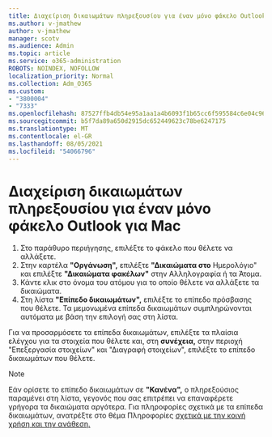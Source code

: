 ```yaml
---
title: Διαχείριση δικαιωμάτων πληρεξουσίου για έναν μόνο φάκελο Outlook για Mac
ms.author: v-jmathew
author: v-jmathew
manager: scotv
ms.audience: Admin
ms.topic: article
ms.service: o365-administration
ROBOTS: NOINDEX, NOFOLLOW
localization_priority: Normal
ms.collection: Adm_O365
ms.custom:
- "3800004"
- "7333"
ms.openlocfilehash: 87527ffb4db54e95a1aa1a4b6093f1b65cc6f595584c6e04c9657ee7210f0201
ms.sourcegitcommit: b5f7da89a650d2915dc652449623c78be6247175
ms.translationtype: MT
ms.contentlocale: el-GR
ms.lasthandoff: 08/05/2021
ms.locfileid: "54066796"
---
```

# <a name="manage-delegate-permissions-for-a-single-folder-in-outlook-for-mac"></a>Διαχείριση δικαιωμάτων πληρεξουσίου για έναν μόνο φάκελο Outlook για Mac

1. Στο παράθυρο περιήγησης, επιλέξτε το φάκελο που θέλετε να αλλάξετε.
2. Στην καρτέλα **"Οργάνωση",** επιλέξτε **"Δικαιώματα στο** Ημερολόγιο" και επιλέξτε **"Δικαιώματα φακέλων"** στην Αλληλογραφία ή τα Άτομα.
3. Κάντε κλικ στο όνομα του ατόμου για το οποίο θέλετε να αλλάξετε τα δικαιώματα.
4. Στη λίστα **"Επίπεδο δικαιωμάτων",** επιλέξτε το επίπεδο πρόσβασης που θέλετε. Τα μεμονωμένα επίπεδα δικαιωμάτων συμπληρώνονται αυτόματα με βάση την επιλογή σας στη λίστα.

Για να προσαρμόσετε τα επίπεδα δικαιωμάτων, επιλέξτε τα πλαίσια  ελέγχου για τα στοιχεία που θέλετε και, στη **συνέχεια,** στην περιοχή "Επεξεργασία στοιχείων" και "Διαγραφή στοιχείων", επιλέξτε το επίπεδο δικαιωμάτων που θέλετε.

> [!NOTE]
> Εάν ορίσετε το επίπεδο δικαιωμάτων σε **"Κανένα",** ο πληρεξούσιος παραμένει στη λίστα, γεγονός που σας επιτρέπει να επαναφέρετε γρήγορα τα δικαιώματα αργότερα. Για πληροφορίες σχετικά με τα επίπεδα δικαιωμάτων, ανατρέξτε στο θέμα Πληροφορίες [σχετικά με την κοινή χρήση και την ανάθεση.](https://support.microsoft.com/office/options-for-sharing-and-delegating-folders-in-outlook-for-mac-480d8054-68ce-4150-ba1e-b9b7f2fc4ce5)
